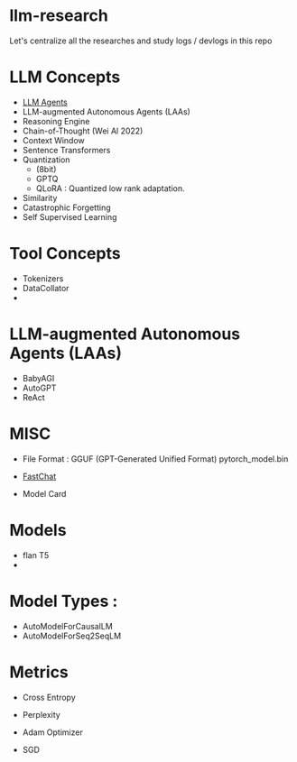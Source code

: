 # llm-research

Let's centralize all the researches and study logs / devlogs in this repo

# LLM Concepts

- [LLM Agents](https://www.ionio.ai/blog/what-is-llm-agent-ultimate-guide-to-llm-agent-with-technical-breakdown#:~:text=An%20LLM%20agent%20is%20an,display%20a%20degree%20of%20autonomy.)
- LLM-augmented Autonomous Agents (LAAs)
- Reasoning Engine
- Chain-of-Thought (Wei Al 2022)
- Context Window
- Sentence Transformers
- Quantization
  - (8bit)
  - GPTQ
  - QLoRA : Quantized low rank adaptation.
- Similarity
- Catastrophic Forgetting
- Self Supervised Learning

# Tool Concepts
- Tokenizers
- DataCollator
- 
# LLM-augmented Autonomous Agents (LAAs)
- BabyAGI
- AutoGPT
- ReAct

# MISC
- File Format :
  GGUF (GPT-Generated Unified Format)
  pytorch_model.bin

- [FastChat](https://github.com/lm-sys/FastChat)
- Model Card

# Models
- flan T5
- 

# Model Types : 
- AutoModelForCausalLM
- AutoModelForSeq2SeqLM

# Metrics
- Cross Entropy
- Perplexity
  
- Adam Optimizer
- SGD
